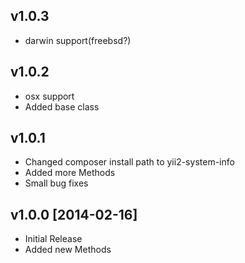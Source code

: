 v1.0.3
-------------------------

- darwin support(freebsd?)



v1.0.2
-------------------------

- osx support
- Added base class


v1.0.1
-------------------------

- Changed composer install path to yii2-system-info
- Added more Methods
- Small bug fixes

v1.0.0 [2014-02-16]
-------------------

- Initial Release
- Added new Methods